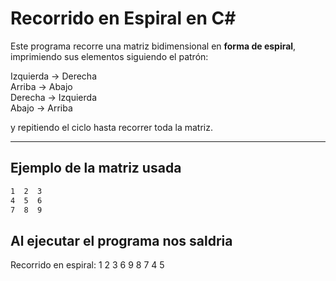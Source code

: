 # Recorrido en Espiral en C#

Este programa recorre una matriz bidimensional en **forma de espiral**, imprimiendo sus elementos siguiendo el patrón:

 Izquierda → Derecha  
 Arriba → Abajo  
 Derecha → Izquierda  
 Abajo → Arriba  

y repitiendo el ciclo hasta recorrer toda la matriz.

---

##  Ejemplo de la matriz usada
```txt
1  2  3
4  5  6
7  8  9
```
 ##  Al ejecutar el programa nos saldria 
 Recorrido en espiral:
1 2 3 6 9 8 7 4 5
